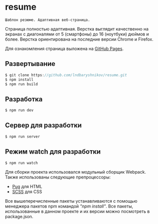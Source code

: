 # resume
    Шаблон резюме. Адаптивная веб-страница.
    
Страница полностью адаптивная. Верстка выглядит качественно на 
экранах с диагоналями от 5 (смартфоны) до 16 (ноутбуки) дюймов 
и более. Верстка ориентирована на последние версии Chrome и 
Firefox.

Для ознакомления страница выложена на 
[GitHub Pages](https://lndbaryshnikov.github.io/resume/).

Развертывание 
-------------
```js
$ git clone https://github.com/lndbaryshnikov/resume.git
$ npm install
$ npm run build
```

Разработка
-------------
```js
$ npm run dev
```

Сервер для разработки
-------------
```js
$ npm run server
```

Режим watch для разработки
-------------
```js
$ npm run watch
```

Для сборки проекта использовался модульный сборщик Webpack.
Также использованы следующие препроцессоры:
* [Pug](https://github.com/pugjs/pug) для HTML
* [SCSS](https://github.com/sass/sass) для CSS

Все вышеперечисленные пакеты устанавливаются с помощью менеджера 
пакетов npm командой _"npm install"_. Все пакеты, использованные 
в данном проекте и их версии можно посмотреть в package.json.
